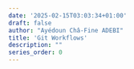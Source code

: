 ```yaml
---
date: '2025-02-15T03:03:34+01:00'
draft: false
author: "Ayédoun Châ-Fine ADEBI"
title: 'Git Workflows'
description: ""
series_order: 0
---
```

